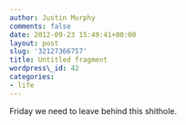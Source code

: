 ```yaml
---
author: Justin Murphy
comments: false
date: 2012-09-23 15:49:41+00:00
layout: post
slug: '32127366757'
title: Untitled fragment
wordpress\_id: 42
categories:
- life
---
```


Friday we need to leave behind this shithole.

